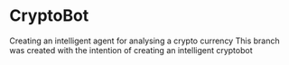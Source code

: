 # CryptoBot
Creating an intelligent agent for analysing a crypto currency
This branch was created with the intention of creating an intelligent cryptobot

